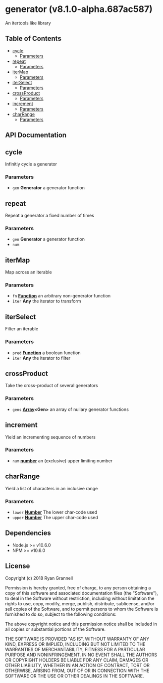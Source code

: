 
# generator (v8.1.0-alpha.687ac587)

An itertools like library



## Table of Contents

- [cycle](#cycle)
  * [Parameters](#parameters)
- [repeat](#repeat)
  * [Parameters](#parameters-1)
- [iterMap](#itermap)
  * [Parameters](#parameters-2)
- [iterSelect](#iterselect)
  * [Parameters](#parameters-3)
- [crossProduct](#crossproduct)
  * [Parameters](#parameters-4)
- [increment](#increment)
  * [Parameters](#parameters-5)
- [charRange](#charrange)
  * [Parameters](#parameters-6)

## API Documentation

<!-- Generated by documentation.js. Update this documentation by updating the source code. -->

## cycle

Infinitly cycle a generator

### Parameters

-   `gen` **Generator** a generator function

## repeat

Repeat a generator a fixed number of times

### Parameters

-   `gen` **Generator** a generator function
-   `num`  

## iterMap

Map across an iterable

### Parameters

-   `fn` **[Function][1]** an arbitrary non-generator function
-   `iter` **Any** the iterator to transform

## iterSelect

Filter an iterable

### Parameters

-   `pred` **[Function][1]** a boolean function
-   `iter` **Any** the iterator to filter

## crossProduct

Take the cross-product of several generators

### Parameters

-   `gens` **[Array][2]&lt;Gen>** an array of nullary generator functions

## increment

Yield an incrementing sequence of numbers

### Parameters

-   `num` **[number][3]** an (exclusive) upper limiting number

## charRange

Yield a list of characters in an inclusive range

### Parameters

-   `lower` **[Number][3]** The lower char-code used
-   `upper` **[Number][3]** The upper char-code used

[1]: https://developer.mozilla.org/docs/Web/JavaScript/Reference/Statements/function

[2]: https://developer.mozilla.org/docs/Web/JavaScript/Reference/Global_Objects/Array

[3]: https://developer.mozilla.org/docs/Web/JavaScript/Reference/Global_Objects/Number


## Dependencies

- Node.js >= v10.6.0
- NPM >= v10.6.0

## License

Copyright (c) 2018 Ryan Grannell

Permission is hereby granted, free of charge, to any person obtaining a copy of this software and associated documentation files (the "Software"), to deal in the Software without restriction, including without limitation the rights to use, copy, modify, merge, publish, distribute, sublicense, and/or sell copies of the Software, and to permit persons to whom the Software is furnished to do so, subject to the following conditions:

The above copyright notice and this permission notice shall be included in all copies or substantial portions of the Software.

THE SOFTWARE IS PROVIDED "AS IS", WITHOUT WARRANTY OF ANY KIND, EXPRESS OR IMPLIED, INCLUDING BUT NOT LIMITED TO THE WARRANTIES OF MERCHANTABILITY, FITNESS FOR A PARTICULAR PURPOSE AND NONINFRINGEMENT. IN NO EVENT SHALL THE AUTHORS OR COPYRIGHT HOLDERS BE LIABLE FOR ANY CLAIM, DAMAGES OR OTHER LIABILITY, WHETHER IN AN ACTION OF CONTRACT, TORT OR OTHERWISE, ARISING FROM, OUT OF OR IN CONNECTION WITH THE SOFTWARE OR THE USE OR OTHER DEALINGS IN THE SOFTWARE.
